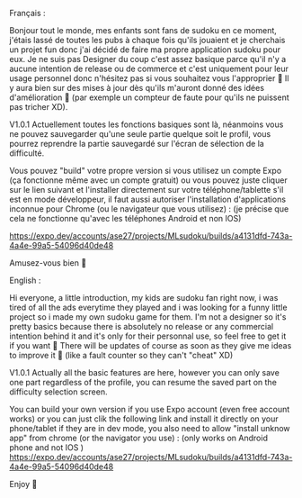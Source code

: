 Français :

Bonjour tout le monde, mes enfants sont fans de sudoku en ce moment, j'étais lassé de toutes les pubs à chaque fois qu'ils jouaient et je cherchais un projet fun donc j'ai décidé de faire ma propre application sudoku pour eux. Je ne suis pas Designer du coup c'est assez basique parce qu'il n'y a aucune intention de release ou de commerce et c'est uniquement pour leur usage personnel donc n'hésitez pas si vous souhaitez vous l'approprier 🙂
Il y aura bien sur des mises à jour dès qu'ils m'auront donné des idées d'amélioration 🙂 (par exemple un compteur de faute pour qu'ils ne puissent pas tricher XD).

V1.0.1
Actuellement toutes les fonctions basiques sont là, néanmoins vous ne pouvez sauvegarder qu'une seule partie quelque soit le profil, vous pourrez reprendre la partie sauvegardé sur l'écran de sélection de la difficulté.

Vous pouvez "build" votre propre version si vous utilisez un compte Expo (ça fonctionne même avec un compte gratuit) ou vous pouvez juste cliquer sur le lien suivant et l'installer directement sur votre téléphone/tablette s'il est en mode développeur, il faut aussi autoriser l'installation d'applications inconnue pour Chrome (ou le navigateur que vous utilisez) : (je précise que cela ne fonctionne qu'avec les téléphones Android et non IOS)

https://expo.dev/accounts/ase27/projects/MLsudoku/builds/a4131dfd-743a-4a4e-99a5-54096d40de48

Amusez-vous bien 🙂


English :

Hi everyone, a little  introduction, my kids are sudoku fan right now, i was tired of all the ads everytime they played and i was looking for a funny little project so i made my own sudoku game for them. I'm not a designer so it's pretty basics because there is absolutely no release or any commercial intention behind it and it's only for their personnal use, so feel free to get it if you want 🙂
There will be updates of course as soon as they give me ideas to improve it 🙂 (like a fault counter so they can't "cheat" XD)

V1.0.1
Actually all the basic features are here, however you can only save one part regardless of the profile, you can resume the saved part on the difficulty selection screen.

You can build your own version if you use Expo account (even free account works) or you can just clik the following link and install it directly on your phone/tablet if they are in dev mode, you also need to allow "install unknow app" from chrome (or the navigator you use) : (only works on Android phone and not IOS )
https://expo.dev/accounts/ase27/projects/MLsudoku/builds/a4131dfd-743a-4a4e-99a5-54096d40de48

Enjoy 🙂 
